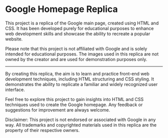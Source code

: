# Google Homepage Replica
<p>This project is a replica of the Google main page, created using HTML and CSS. It has been developed purely for educational purposes to enhance web development skills and showcase the ability to recreate a popular website.</p>
<p>Please note that this project is not affiliated with Google and is solely intended for educational purposes. The images used in this replica are not owned by the creator and are used for demonstration purposes only.</p>
<hr>
<p>By creating this replica, the aim is to learn and practice front-end web development techniques, including HTML structuring and CSS styling. It demonstrates the ability to replicate a familiar and widely recognized user interface.</p>
<p>Feel free to explore this project to gain insights into HTML and CSS techniques used to create the Google homepage. Any feedback or suggestions for improvement are always welcome.</p>
<p>Disclaimer: This project is not endorsed or associated with Google in any way. All trademarks and copyrighted materials used in this replica are the property of their respective owners.</p>
